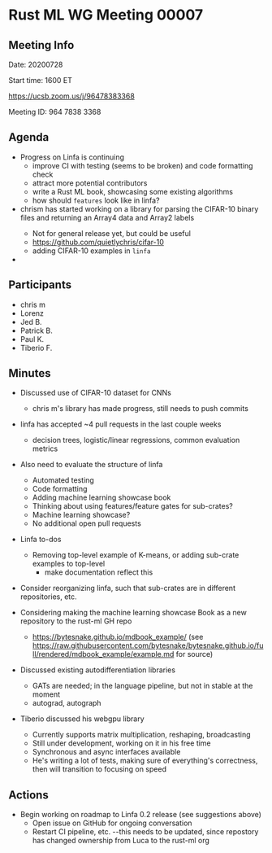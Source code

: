 # Rust ML WG Meeting 00007

## Meeting Info

Date: 20200728

Start time: 1600 ET

https://ucsb.zoom.us/j/96478383368

Meeting ID: 964 7838 3368

## Agenda
- Progress on Linfa is continuing
    - improve CI with testing (seems to be broken) and code formatting check
    - attract more potential contributors
    - write a Rust ML book, showcasing some existing algorithms
    - how should `features` look like in linfa?
- chrism has started working on a library for parsing the CIFAR-10 binary files and returning an Array4<u8> data and Array2<u8> labels
    - Not for general release yet, but could be useful 
    - https://github.com/quietlychris/cifar-10
    - adding CIFAR-10 examples in `linfa`
- 

## Participants 
- chris m
- Lorenz
- Jed B.
- Patrick B.
- Paul K.
- Tiberio F.


## Minutes
- Discussed use of CIFAR-10 dataset for CNNs
    - chris m's library has made progress, still needs to push commits
- linfa has accepted ~4 pull requests in the last couple weeks
    - decision trees, logistic/linear regressions, common evaluation metrics
- Also need to evaluate the structure of linfa
    - Automated testing
    - Code formatting
    - Adding machine learning showcase book
    - Thinking about using features/feature gates for sub-crates?
    - Machine learning showcase?
    - No additional open pull requests

- Linfa to-dos
    - Removing top-level example of K-means, or adding sub-crate examples to top-level
        - make documentation reflect this

- Consider reorganizing linfa, such that sub-crates are in different repositories, etc. 
    
- Considering making the machine learning showcase Book as a new repository to the rust-ml GH repo
    - https://bytesnake.github.io/mdbook_example/ (see https://raw.githubusercontent.com/bytesnake/bytesnake.github.io/full/rendered/mdbook_example/example.md for source)
    
- Discussed existing autodifferentiation libraries
    - GATs are needed; in the language pipeline, but not in stable at the moment
    - autograd, autograph 
    
- Tiberio discussed his webgpu library
    - Currently supports matrix multiplication, reshaping, broadcasting
    - Still under development, working on it in his free time
    - Synchronous and async interfaces available
    - He's writing a lot of tests, making sure of everything's correctness, then will transition to focusing on speed

## Actions

- Begin working on roadmap to Linfa 0.2 release (see suggestions above)
    - Open issue on GitHub for ongoing conversation
    - Restart CI pipeline, etc. --this needs to be updated, since repostory has changed ownership from Luca to the rust-ml org
